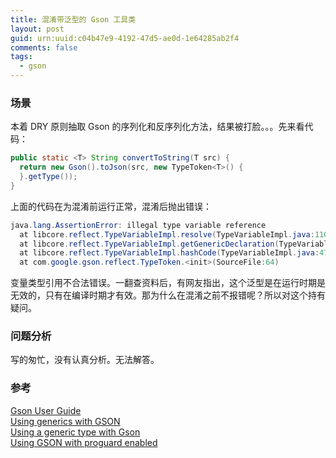 ```yaml
---
title: 混淆带泛型的 Gson 工具类
layout: post
guid: urn:uuid:c04b47e9-4192-47d5-ae0d-1e64285ab2f4
comments: false
tags:
  - gson
---
```


### 场景
本着 DRY 原则抽取 Gson 的序列化和反序列化方法，结果被打脸。。。先来看代码：

```java
public static <T> String convertToString(T src) {
  return new Gson().toJson(src, new TypeToken<T>() {
  }.getType());
}
```

上面的代码在为混淆前运行正常，混淆后抛出错误：

```java
java.lang.AssertionError: illegal type variable reference
  at libcore.reflect.TypeVariableImpl.resolve(TypeVariableImpl.java:110)
  at libcore.reflect.TypeVariableImpl.getGenericDeclaration(TypeVariableImpl.java:124)
  at libcore.reflect.TypeVariableImpl.hashCode(TypeVariableImpl.java:47)
  at com.google.gson.reflect.TypeToken.<init>(SourceFile:64)
```

变量类型引用不合法错误。一翻查资料后，有网友指出，这个泛型是在运行时期是无效的，只有在编译时期才有效。那为什么在混淆之前不报错呢？所以对这个持有疑问。  

### 问题分析
写的匆忙，没有认真分析。无法解答。

### 参考
[Gson User Guide](https://sites.google.com/site/gson/gson-user-guide)  
[Using generics with GSON](http://stackoverflow.com/questions/4226738/using-generics-with-gson)  
[Using a generic type with Gson](http://stackoverflow.com/questions/5370768/using-a-generic-type-with-gson)  
[Using GSON with proguard enabled](http://stackoverflow.com/questions/31844352/using-gson-with-proguard-enabled)
